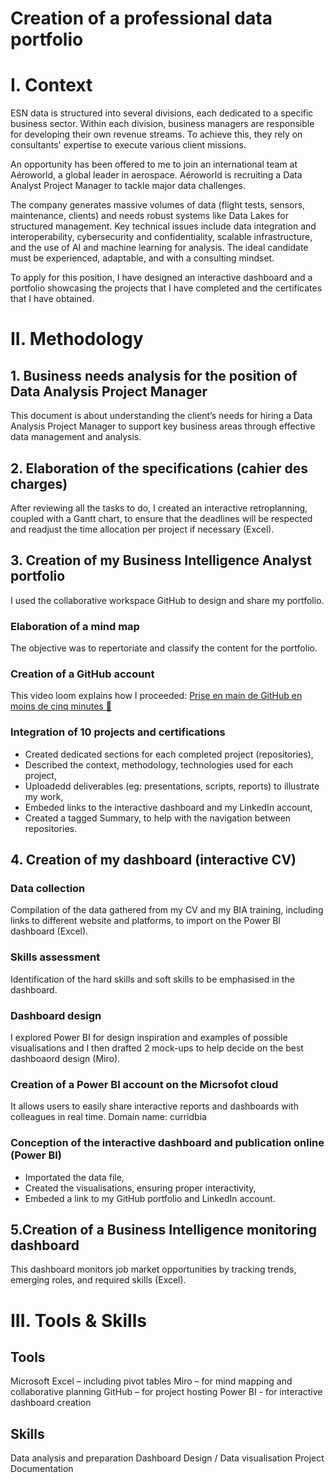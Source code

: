 # Creation of a professional data portfolio
# I. Context
ESN data is structured into several divisions, each dedicated to a specific business sector. Within each division, business managers are responsible for developing their own revenue streams. To achieve this, they rely on consultants' expertise to execute various client missions. 

An opportunity has been offered to me to join an international team at Aéroworld, a global leader in aerospace. Aéroworld is recruiting a Data Analyst Project Manager to tackle major data challenges. 

The company generates massive volumes of data (flight tests, sensors, maintenance, clients) and needs robust systems like Data Lakes for structured management. Key technical issues include data integration and interoperability, cybersecurity and confidentiality, scalable infrastructure, and the use of AI and machine learning for analysis. The ideal candidate must be experienced, adaptable, and with a consulting mindset. 

To apply for this position, I have designed an interactive dashboard and a portfolio showcasing the projects that I have completed and the certificates that I have obtained.

# II. Methodology
## 1. Business needs analysis for the position of Data Analysis Project Manager
This document is about understanding the client’s needs for hiring a Data Analysis Project Manager to support key business areas through effective data management and analysis.

## 2. Elaboration of the specifications (cahier des charges)
After reviewing all the tasks to do, I created an interactive retroplanning, coupled with a Gantt chart, to ensure that the deadlines will be respected and readjust the time allocation per project if necessary (Excel).

## 3. Creation of my Business Intelligence Analyst portfolio
I used the collaborative workspace GitHub to design and share my portfolio.

### Elaboration of a mind map
The objective was to repertoriate and classify the content for the portfolio.

### Creation of a GitHub account
This video loom explains how I proceeded: [Prise en main de GitHub en moins de cinq minutes 🚀](https://www.loom.com/share/3a83e6e1df784d1b873ece2888f6b9e2?sid=431a6245-8fcc-4a88-984b-f85eb9055274)

### Integration of 10 projects and certifications
- Created dedicated sections for each completed project (repositories),
- Described the context, methodology, technologies used for each project,
- Uploadedd deliverables (eg: presentations, scripts, reports) to illustrate my work,
- Embeded links to the interactive dashboard and my LinkedIn account,
- Created a tagged Summary, to help with the navigation between repositories.

## 4. Creation of my dashboard (interactive CV)

### Data collection
Compilation of the data gathered from my CV and my BIA training, including links to different website and platforms, to import on the Power BI dashboard (Excel).

### Skills assessment
Identification of the hard skills and soft skills to be emphasised in the dashboard.

### Dashboard design
I explored Power BI for design inspiration and examples of possible visualisations and I then drafted 2 mock-ups to help decide on the best dashboaord design (Miro).

### Creation of a Power BI account on the Micrsofot cloud
It allows users to easily share interactive reports and dashboards with colleagues in real time.
Domain name: curridbia

### Conception of the interactive dashboard and publication online (Power BI)
- Importated the data file,
- Created the visualisations, ensuring proper interactivity,
- Embeded a link to my GitHub portfolio and LinkedIn account.

## 5.Creation of a Business Intelligence monitoring dashboard
This dashboard monitors job market opportunities by tracking trends, emerging roles, and required skills (Excel).


# III. Tools & Skills
## Tools
Microsoft Excel – including pivot tables
Miro – for mind mapping and collaborative planning
GitHub – for project hosting
Power BI - for interactive dashboard creation

## Skills
Data analysis and preparation
Dashboard Design / Data visualisation
Project Documentation
